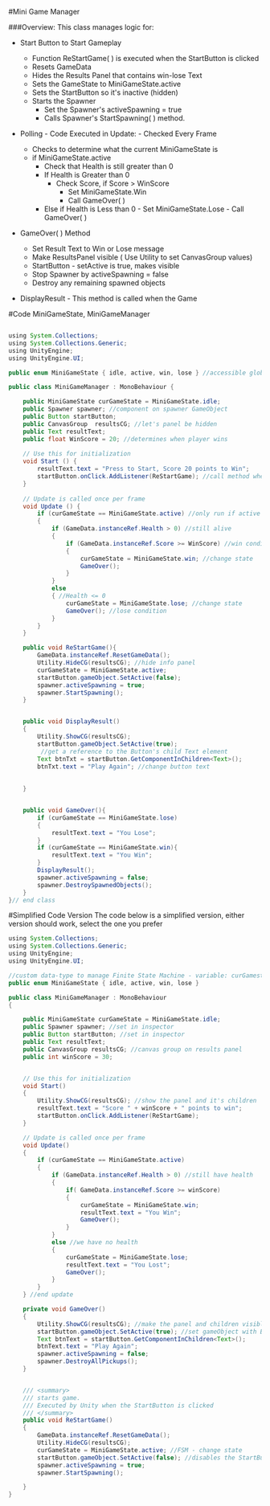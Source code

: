 #Mini Game Manager

###Overview:
This class manages logic for:
- Start Button to Start Gameplay
    - Function ReStartGame( ) is executed when the StartButton is clicked
  - Resets GameData
  - Hides the Results Panel that contains win-lose Text
  - Sets the GameState to MiniGameState.active
  - Sets the StartButton so it's inactive (hidden)
  - Starts the Spawner 
      - Set the Spawner's activeSpawning = true
      - Calls Spawner's StartSpawning( ) method.
      
  
- Polling - Code Executed in Update: - Checked Every Frame
     - Checks to determine what the current MiniGameState is
     - if MiniGameState.active
         - Check that Health is still greater than 0
         - If Health is Greater than 0
             - Check Score, if Score > WinScore
                 - Set MiniGameState.Win
                 - Call GameOver( )
         - Else if Health is Less than 0
                 - Set MiniGameState.Lose
                - Call GameOver( )
             
- GameOver( ) Method  
    - Set Result Text to Win or Lose message
    - Make ResultsPanel visible ( Use Utility to set CanvasGroup values) 
    -  StartButton - setActive is true, makes visible 
    -  Stop Spawner by activeSpawning = false
    -  Destroy any remaining spawned objects
    
    
- DisplayResult - This method is called when the Game



#Code MiniGameState, MiniGameManager

```java

using System.Collections;
using System.Collections.Generic;
using UnityEngine;
using UnityEngine.UI;

public enum MiniGameState { idle, active, win, lose } //accessible globally

public class MiniGameManager : MonoBehaviour {

    public MiniGameState curGameState = MiniGameState.idle;
    public Spawner spawner; //component on spawner GameObject
    public Button startButton;
    public CanvasGroup  resultsCG; //let's panel be hidden
    public Text resultText;
    public float WinScore = 20; //determines when player wins
	
    // Use this for initialization
	void Start () {
        resultText.text = "Press to Start, Score 20 points to Win";
        startButton.onClick.AddListener(ReStartGame); //call method when clicked
	}
	
	// Update is called once per frame
	void Update () {
        if (curGameState == MiniGameState.active) //only run if active game
        {
            if (GameData.instanceRef.Health > 0) //still alive
            {
                if (GameData.instanceRef.Score >= WinScore) //win condition
                {
                    curGameState = MiniGameState.win; //change state
                    GameOver();
                }
            }
            else
            { //Health <= 0
                curGameState = MiniGameState.lose; //change state
                GameOver(); //lose condition
            }
        }
    }

    public void ReStartGame(){
        GameData.instanceRef.ResetGameData();
        Utility.HideCG(resultsCG); //hide info panel
        curGameState = MiniGameState.active;
        startButton.gameObject.SetActive(false);
        spawner.activeSpawning = true;
        spawner.StartSpawning();
    }


    public void DisplayResult()
    {
        Utility.ShowCG(resultsCG);
        startButton.gameObject.SetActive(true);
         //get a reference to the Button's child Text element
        Text btnTxt = startButton.GetComponentInChildren<Text>();
        btnTxt.text = "Play Again"; //change button text
        
        
    }


    public void GameOver(){
        if (curGameState == MiniGameState.lose)
        {
            resultText.text = "You Lose";
        }
        if (curGameState == MiniGameState.win){
            resultText.text = "You Win";
        }
        DisplayResult();
        spawner.activeSpawning = false;
        spawner.DestroySpawnedObjects();
    }
}// end class

```
#Simplified Code Version
The code below is a simplified version, either version should work, select the one you prefer


```java
using System.Collections;
using System.Collections.Generic;
using UnityEngine;
using UnityEngine.UI;

//custom data-type to manage Finite State Machine - variable: curGamestate is the FSM's memory
public enum MiniGameState { idle, active, win, lose }

public class MiniGameManager : MonoBehaviour
{

    public MiniGameState curGameState = MiniGameState.idle;
    public Spawner spawner; //set in inspector
    public Button startButton; //set in inspector
    public Text resultText;
    public CanvasGroup resultsCG; //canvas group on results panel
    public int winScore = 30;


    // Use this for initialization
    void Start()
    {
        Utility.ShowCG(resultsCG); //show the panel and it's children
        resultText.text = "Score " + winScore + " points to win";
        startButton.onClick.AddListener(ReStartGame);
    }

    // Update is called once per frame
    void Update()
    {
        if (curGameState == MiniGameState.active)
        {
            if (GameData.instanceRef.Health > 0) //still have health
            {
                if( GameData.instanceRef.Score >= winScore)
                {
                    curGameState = MiniGameState.win;
                    resultText.text = "You Win";
                    GameOver();
                }
            }
            else //we have no health
            {
                curGameState = MiniGameState.lose;
                resultText.text = "You Lost";
                GameOver();
            }
        }
    } //end update

    private void GameOver()
    {
        Utility.ShowCG(resultsCG); //make the panel and children visible
        startButton.gameObject.SetActive(true); //set gameObject with Button Component to active
        Text btnText = startButton.GetComponentInChildren<Text>();
        btnText.text = "Play Again";
        spawner.activeSpawning = false;
        spawner.DestroyAllPickups();
    }


    /// <summary>
    /// starts game.
    /// Executed by Unity when the StartButton is clicked
    /// </summary>
    public void ReStartGame()
    {
        GameData.instanceRef.ResetGameData();
        Utility.HideCG(resultsCG);
        curGameState = MiniGameState.active; //FSM - change state
        startButton.gameObject.SetActive(false); //disables the StartButton GO
        spawner.activeSpawning = true;
        spawner.StartSpawning();

    }
}

```


